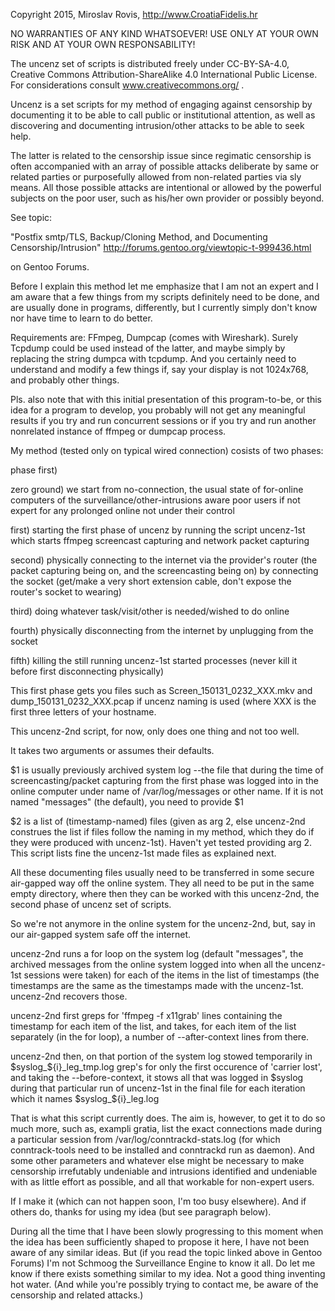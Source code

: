 
Copyright 2015, Miroslav Rovis, http://www.CroatiaFidelis.hr

NO WARRANTIES OF ANY KIND WHATSOEVER! USE ONLY AT YOUR OWN RISK AND AT YOUR OWN
RESPONSABILITY!

The uncenz set of scripts is distributed freely under CC-BY-SA-4.0, Creative
Commons Attribution-ShareAlike 4.0 International Public License. For
considerations consult www.creativecommons.org/ .

Uncenz is a set scripts for my method of engaging against censorship by
documenting it to be able to call public or institutional attention, as well as
discovering and documenting intrusion/other attacks to be able to seek help.

The latter is related to the censorship issue since regimatic censorship is
often accompanied with an array of possible attacks deliberate by same or
related parties or purposefully allowed from non-related parties via sly means.
All those possible attacks are intentional or allowed by the powerful subjects
on the poor user, such as his/her own provider or possibly beyond.

See topic:

"Postfix smtp/TLS, Backup/Cloning Method, and Documenting Censorship/Intrusion"
http://forums.gentoo.org/viewtopic-t-999436.html

on Gentoo Forums.

Before I explain this method let me emphasize that I am not an expert and I am
aware that a few things from my scripts definitely need to be done, and are
usually done in programs, differently, but I currently simply don't know nor
have time to learn to do better.

Requirements are: FFmpeg, Dumpcap (comes with Wireshark). Surely Tcpdump could
be used instead of the latter, and maybe simply by replacing the string dumpca
with tcpdump. And you certainly need to understand and modify a few things
if, say your display is not 1024x768, and probably other things.

Pls. also note that with this initial presentation of this program-to-be, or
this idea for a program to develop, you probably will not get any meaningful
results if you try and run concurrent sessions or if you try and run another
nonrelated instance of ffmpeg or dumpcap process.

My method (tested only on typical wired connection) cosists of two phases:

phase first)

zero ground) we start from no-connection, the usual state of for-online
computers of the surveillance/other-intrusions aware poor users if not expert
for any prolonged online not under their control

first) starting the first phase of uncenz by running the script uncenz-1st
which starts ffmpeg screencast capturing and network packet capturing

second) physically connecting to the internet via the provider's router (the
packet capturing being on, and the screencasting being on) by connecting the
socket (get/make a very short extension cable, don't expose the router's socket
to wearing)

third) doing whatever task/visit/other is needed/wished to do online

fourth) physically disconnecting from the internet by unplugging from the
socket

fifth) killing the still running uncenz-1st started processes (never kill it
before first disconnecting physically)

This first phase gets you files such as Screen_150131_0232_XXX.mkv and
dump_150131_0232_XXX.pcap if uncenz naming is used (where XXX is the first
three letters of your hostname.

This uncenz-2nd script, for now, only does one thing and not too well.

It takes two arguments or assumes their defaults.

$1 is usually previously archived system log --the file that during the time of
screencasting/packet capturing from the first phase was logged into in the
online computer under name of /var/log/messages or other name. If it is not
named "messages" (the default), you need to provide $1

$2 is a list of (timestamp-named) files (given as arg 2, else uncenz-2nd
construes the list if files follow the naming in my method, which they do if
they were produced with uncenz-1st). Haven't yet tested providing arg 2. This
script lists fine the uncenz-1st made files as explained next.

All these documenting files usually need to be transferred in some secure
air-gapped way off the online system. They all need to be put in the same empty
directory, where then they can be worked with this uncenz-2nd, the second phase
of uncenz set of scripts.

So we're not anymore in the online system for the uncenz-2nd, but, say in our
air-gapped system safe off the internet.

uncenz-2nd runs a for loop on the system log (default "messages", the archived
messages from the online system logged into when all the uncenz-1st sessions
were taken) for each of the items in the list of timestamps (the timestamps are
the same as the timestamps made with the uncenz-1st. uncenz-2nd recovers those.

uncenz-2nd first greps for 'ffmpeg -f x11grab' lines containing the timestamp
for each item of the list, and takes, for each item of the list separately (in
the for loop), a number of --after-context lines from there.

uncenz-2nd then, on that portion of the system log stowed temporarily in
$syslog_${i}_leg_tmp.log grep's for only the first occurence of 'carrier lost',
and taking the --before-context, it stows all that was logged in $syslog during
that particular run of uncenz-1st in the final file for each iteration which
it names $syslog_${i}_leg.log

That is what this script currently does. The aim is, however, to get it to do
so much more, such as, exampli gratia, list the exact connections made during a
particular session from /var/log/conntrackd-stats.log (for which
conntrack-tools need to be installed and conntrackd run as daemon). And some
other parameters and whatever else might be necessary to make censorship
irrefutably undeniable and intrusions identified and undeniable with as little
effort as possible, and all that workable for non-expert users.

If I make it (which can not happen soon, I'm too busy elsewhere). And if others
do, thanks for using my idea (but see paragraph below).

During all the time that I have been slowly progressing to this moment when the
idea has been sufficiently shaped to propose it here, I have not been aware of
any similar ideas. But (if you read the topic linked above in Gentoo Forums)
I'm not Schmoog the Surveillance Engine to know it all. Do let me know if there
exists something similar to my idea. Not a good thing inventing hot water. (And
while you're possibly trying to contact me, be aware of the censorship and
related attacks.)

